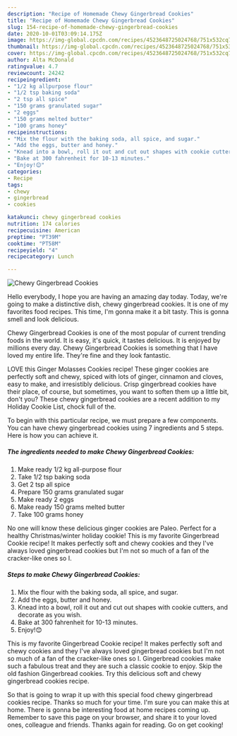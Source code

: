 ```yaml
---
description: "Recipe of Homemade Chewy Gingerbread Cookies"
title: "Recipe of Homemade Chewy Gingerbread Cookies"
slug: 154-recipe-of-homemade-chewy-gingerbread-cookies
date: 2020-10-01T03:09:14.175Z
image: https://img-global.cpcdn.com/recipes/4523648725024768/751x532cq70/chewy-gingerbread-cookies-recipe-main-photo.jpg
thumbnail: https://img-global.cpcdn.com/recipes/4523648725024768/751x532cq70/chewy-gingerbread-cookies-recipe-main-photo.jpg
cover: https://img-global.cpcdn.com/recipes/4523648725024768/751x532cq70/chewy-gingerbread-cookies-recipe-main-photo.jpg
author: Alta McDonald
ratingvalue: 4.7
reviewcount: 24242
recipeingredient:
- "1/2 kg allpurpose flour"
- "1/2 tsp baking soda"
- "2 tsp all spice"
- "150 grams granulated sugar"
- "2 eggs"
- "150 grams melted butter"
- "100 grams honey"
recipeinstructions:
- "Mix the flour with the baking soda, all spice, and sugar."
- "Add the eggs, butter and honey."
- "Knead into a bowl, roll it out and cut out shapes with cookie cutters, and decorate as you wish."
- "Bake at 300 fahrenheit for 10-13 minutes."
- "Enjoy!😊"
categories:
- Recipe
tags:
- chewy
- gingerbread
- cookies

katakunci: chewy gingerbread cookies 
nutrition: 174 calories
recipecuisine: American
preptime: "PT39M"
cooktime: "PT58M"
recipeyield: "4"
recipecategory: Lunch

---
```



![Chewy Gingerbread Cookies](https://img-global.cpcdn.com/recipes/4523648725024768/751x532cq70/chewy-gingerbread-cookies-recipe-main-photo.jpg)

Hello everybody, I hope you are having an amazing day today. Today, we're going to make a distinctive dish, chewy gingerbread cookies. It is one of my favorites food recipes. This time, I'm gonna make it a bit tasty. This is gonna smell and look delicious.

Chewy Gingerbread Cookies is one of the most popular of current trending foods in the world. It is easy, it's quick, it tastes delicious. It is enjoyed by millions every day. Chewy Gingerbread Cookies is something that I have loved my entire life. They're fine and they look fantastic.

LOVE this Ginger Molasses Cookies recipe! These ginger cookies are perfectly soft and chewy, spiced with lots of ginger, cinnamon and cloves, easy to make, and irresistibly delicious. Crisp gingerbread cookies have their place, of course, but sometimes, you want to soften them up a little bit, don&#39;t you? These chewy gingerbread cookies are a recent addition to my Holiday Cookie List, chock full of the.


To begin with this particular recipe, we must prepare a few components. You can have chewy gingerbread cookies using 7 ingredients and 5 steps. Here is how you can achieve it.

<!--inarticleads1-->

##### The ingredients needed to make Chewy Gingerbread Cookies:

1. Make ready 1/2 kg all-purpose flour
1. Take 1/2 tsp baking soda
1. Get 2 tsp all spice
1. Prepare 150 grams granulated sugar
1. Make ready 2 eggs
1. Make ready 150 grams melted butter
1. Take 100 grams honey


No one will know these delicious ginger cookies are Paleo. Perfect for a healthy Christmas/winter holiday cookie! This is my favorite Gingerbread Cookie recipe! It makes perfectly soft and chewy cookies and they I&#39;ve always loved gingerbread cookies but I&#39;m not so much of a fan of the cracker-like ones so I. 

<!--inarticleads2-->

##### Steps to make Chewy Gingerbread Cookies:

1. Mix the flour with the baking soda, all spice, and sugar.
1. Add the eggs, butter and honey.
1. Knead into a bowl, roll it out and cut out shapes with cookie cutters, and decorate as you wish.
1. Bake at 300 fahrenheit for 10-13 minutes.
1. Enjoy!😊


This is my favorite Gingerbread Cookie recipe! It makes perfectly soft and chewy cookies and they I&#39;ve always loved gingerbread cookies but I&#39;m not so much of a fan of the cracker-like ones so I. Gingerbread cookies make such a fabulous treat and they are such a classic cookie to enjoy. Skip the old fashion Gingerbread cookies. Try this delicious soft and chewy gingerbread cookies recipe. 

So that is going to wrap it up with this special food chewy gingerbread cookies recipe. Thanks so much for your time. I'm sure you can make this at home. There is gonna be interesting food at home recipes coming up. Remember to save this page on your browser, and share it to your loved ones, colleague and friends. Thanks again for reading. Go on get cooking!
